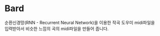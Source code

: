 Bard
========
순환신경망(RNN - Recurrent Neural Network)을 이용한 작곡 도우미
midi파일을 입력받아서 비슷한 느낌의 곡의 midi파일을 만들어 줍니다.